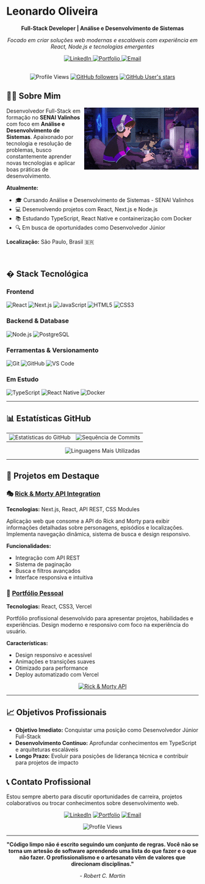 # Leonardo Oliveira

<div align="center">
  
**Full-Stack Developer | Análise e Desenvolvimento de Sistemas**

*Focado em criar soluções web modernas e escaláveis com experiência em React, Node.js e tecnologias emergentes*

</div>

<div align="center">
  <a href="https://www.linkedin.com/in/leonardo-oliveira-38aab7321/">
    <img src="https://img.shields.io/badge/💼_LinkedIn-0077B5?style=for-the-badge&logo=linkedin&logoColor=white" alt="LinkedIn" />
  </a>
  <a href="https://lab-oliveira-leo.vercel.app/">
    <img src="https://img.shields.io/badge/🌐_Portfolio-FF6B6B?style=for-the-badge&logo=vercel&logoColor=white" alt="Portfolio" />
  </a>
  <a href="mailto:leonardo.p.oliveira12@aluno.senai.br">
    <img src="https://img.shields.io/badge/📧_Email-D14836?style=for-the-badge&logo=gmail&logoColor=white" alt="Email" />
  </a>
</div>

<br>

<div align="center">
  
![Profile Views](https://komarev.com/ghpvc/?username=PedroLeoo07&color=00d9ff&style=for-the-badge&label=👁️+VIEWS)
[![GitHub followers](https://img.shields.io/github/followers/PedroLeoo07?style=for-the-badge&color=4CAF50&labelColor=1c1c1c&logo=github&label=👥+FOLLOWERS)](https://github.com/PedroLeoo07)
[![GitHub User's stars](https://img.shields.io/github/stars/PedroLeoo07?style=for-the-badge&color=FFD700&labelColor=1c1c1c&logo=star&label=⭐+STARS)](https://github.com/PedroLeoo07)

</div>

## 👨‍💻 Sobre Mim

<img align="right" alt="Coding" width="300" src="assets/coding.gif">

Desenvolvedor Full-Stack em formação no **SENAI Valinhos** com foco em **Análise e Desenvolvimento de Sistemas**. Apaixonado por tecnologia e resolução de problemas, busco constantemente aprender novas tecnologias e aplicar boas práticas de desenvolvimento.

**Atualmente:**
- 🎓 Cursando Análise e Desenvolvimento de Sistemas - SENAI Valinhos
- 💻 Desenvolvendo projetos com React, Next.js e Node.js
- 📚 Estudando TypeScript, React Native e containerização com Docker
- 🔍 Em busca de oportunidades como Desenvolvedor Júnior

**Localização:** São Paulo, Brasil 🇧🇷

<br clear="right">

## �️ Stack Tecnológica

### Frontend
![React](https://img.shields.io/badge/React-20232A?style=for-the-badge&logo=react&logoColor=61DAFB)
![Next.js](https://img.shields.io/badge/Next.js-000000?style=for-the-badge&logo=next.js&logoColor=white)
![JavaScript](https://img.shields.io/badge/JavaScript-F7DF1E?style=for-the-badge&logo=javascript&logoColor=black)
![HTML5](https://img.shields.io/badge/HTML5-E34F26?style=for-the-badge&logo=html5&logoColor=white)
![CSS3](https://img.shields.io/badge/CSS3-1572B6?style=for-the-badge&logo=css3&logoColor=white)

### Backend & Database
![Node.js](https://img.shields.io/badge/Node.js-339933?style=for-the-badge&logo=node.js&logoColor=white)
![PostgreSQL](https://img.shields.io/badge/PostgreSQL-336791?style=for-the-badge&logo=postgresql&logoColor=white)

### Ferramentas & Versionamento
![Git](https://img.shields.io/badge/Git-F05032?style=for-the-badge&logo=git&logoColor=white)
![GitHub](https://img.shields.io/badge/GitHub-100000?style=for-the-badge&logo=github&logoColor=white)
![VS Code](https://img.shields.io/badge/VS_Code-007ACC?style=for-the-badge&logo=visual-studio-code&logoColor=white)

### Em Estudo
![TypeScript](https://img.shields.io/badge/TypeScript-007ACC?style=for-the-badge&logo=typescript&logoColor=white)
![React Native](https://img.shields.io/badge/React_Native-20232A?style=for-the-badge&logo=react&logoColor=61DAFB)
![Docker](https://img.shields.io/badge/Docker-2496ED?style=for-the-badge&logo=docker&logoColor=white)

---

## 📊 Estatísticas GitHub

<div align="center">

<table>
  <tr>
    <td>
      <img src="https://github-readme-stats.vercel.app/api?username=PedroLeoo07&show_icons=true&theme=dark&hide_border=true&include_all_commits=true&count_private=true" alt="Estatísticas do GitHub" />
    </td>
    <td>
      <img src="https://github-readme-streak-stats.herokuapp.com/?user=PedroLeoo07&theme=dark&hide_border=true" alt="Sequência de Commits" />
    </td>
  </tr>
</table>

<img src="https://github-readme-stats.vercel.app/api/top-langs/?username=PedroLeoo07&layout=compact&theme=dark&hide_border=true&langs_count=8" alt="Linguagens Mais Utilizadas" />

</div>

---

## 🚀 Projetos em Destaque

### 🎭 [Rick & Morty API Integration](https://github.com/PedroLeoo07/Front-End_RM-api)
**Tecnologias:** Next.js, React, API REST, CSS Modules

Aplicação web que consome a API do Rick and Morty para exibir informações detalhadas sobre personagens, episódios e localizações. Implementa navegação dinâmica, sistema de busca e design responsivo.

**Funcionalidades:**
- Integração com API REST
- Sistema de paginação
- Busca e filtros avançados
- Interface responsiva e intuitiva

### 💼 [Portfólio Pessoal](https://lab-oliveira-leo.vercel.app/)
**Tecnologias:** React, CSS3, Vercel

Portfólio profissional desenvolvido para apresentar projetos, habilidades e experiências. Design moderno e responsivo com foco na experiência do usuário.

**Características:**
- Design responsivo e acessível
- Animações e transições suaves
- Otimizado para performance
- Deploy automatizado com Vercel

<div align="center">

[![Rick & Morty API](https://github-readme-stats.vercel.app/api/pin/?username=PedroLeoo07&repo=Front-End_RM-api&theme=dark&hide_border=true)](https://github.com/PedroLeoo07/Front-End_RM-api)

</div>

---

## 📈 Objetivos Profissionais

- **Objetivo Imediato:** Conquistar uma posição como Desenvolvedor Júnior Full-Stack
- **Desenvolvimento Contínuo:** Aprofundar conhecimentos em TypeScript e arquiteturas escaláveis
- **Longo Prazo:** Evoluir para posições de liderança técnica e contribuir para projetos de impacto

## 📞 Contato Profissional

Estou sempre aberto para discutir oportunidades de carreira, projetos colaborativos ou trocar conhecimentos sobre desenvolvimento web.

<div align="center">

[![LinkedIn](https://img.shields.io/badge/LinkedIn-0077B5?style=for-the-badge&logo=linkedin&logoColor=white)](https://www.linkedin.com/in/leonardo-oliveira-38aab7321/)
[![Portfolio](https://img.shields.io/badge/Portfolio-000000?style=for-the-badge&logo=vercel&logoColor=white)](https://lab-oliveira-leo.vercel.app/)
[![Email](https://img.shields.io/badge/Email-D14836?style=for-the-badge&logo=gmail&logoColor=white)](mailto:leonardo.p.oliveira12@aluno.senai.br)

![Profile Views](https://komarev.com/ghpvc/?username=PedroLeoo07&color=blue&style=for-the-badge&label=VISUALIZAÇÕES+DO+PERFIL)

</div>

---

<div align="center">

**"Código limpo não é escrito seguindo um conjunto de regras. Você não se torna um artesão de software aprendendo uma lista do que fazer e o que não fazer. O profissionalismo e o artesanato vêm de valores que direcionam disciplinas."**

*- Robert C. Martin*

</div>
